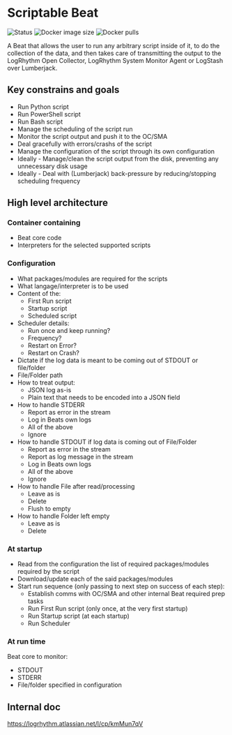 # Scriptable Beat
![Status](https://badgen.net/static/status/proof%20of%20concept/orange "Status")
![Docker image size](https://badgen.net/docker/size/tonymasse/scriptable_beat?icon=docker "Docker image size")
![Docker pulls](https://badgen.net/docker/pulls/tonymasse/scriptable_beat?icon=docker "Docker pulls")

A Beat that allows the user to run any arbitrary script inside of it, to do the collection of the data, and then takes care of transmitting the output to the LogRhythm Open Collector, LogRhythm System Monitor Agent or LogStash over Lumberjack.

## Key constrains and goals

- Run Python script
- Run PowerShell script
- Run Bash script
- Manage the scheduling of the script run
- Monitor the script output and push it to the OC/SMA
- Deal gracefully with errors/crashs of the script
- Manage the configuration of the script through its own configuration
- Ideally - Manage/clean the script output from the disk, preventing any unnecessary disk usage
- Ideally - Deal with (Lumberjack) back-pressure by reducing/stopping scheduling frequency

## High level architecture

### Container containing

- Beat core code
- Interpreters for the selected supported scripts

### Configuration

- What packages/modules are required for the scripts
- What langage/interpreter is to be used
- Content of the:
  - First Run script
  - Startup script
  - Scheduled script
- Scheduler details:
  - Run once and keep running?
  - Frequency?
  - Restart on Error?
  - Restart on Crash?
- Dictate if the log data is meant to be coming out of STDOUT or file/folder
- File/Folder path
- How to treat output:
  - JSON log as-is
  - Plain text that needs to be encoded into a JSON field
- How to handle STDERR
  - Report as error in the stream
  - Log in Beats own logs
  - All of the above
  - Ignore
- How to handle STDOUT if log data is coming out of File/Folder
  - Report as error in the stream
  - Report as log message in the stream
  - Log in Beats own logs
  - All of the above
  - Ignore
- How to handle File after read/processing
  - Leave as is
  - Delete
  - Flush to empty
- How to handle Folder left empty
  - Leave as is
  - Delete

### At startup

- Read from the configuration the list of required packages/modules required by the script
- Download/update each of the said packages/modules
- Start run sequence (only passing to next step on success of each step):
  - Establish comms with OC/SMA and other internal Beat required prep tasks
  - Run First Run script (only once, at the very first startup)
  - Run Startup script (at each startup)
  - Run Scheduler

### At run time

Beat core to monitor:

- STDOUT
- STDERR
- File/folder specified in configuration

## Internal doc

https://logrhythm.atlassian.net/l/cp/kmMun7qV
